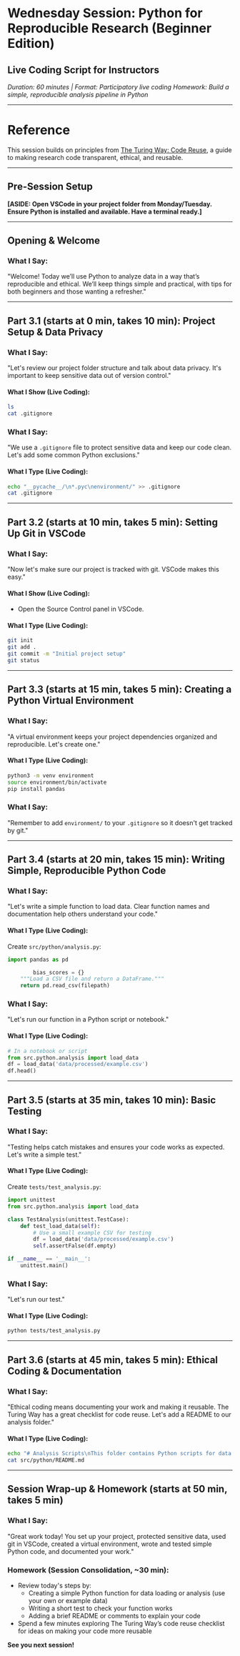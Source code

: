 

# Wednesday Session: Python for Reproducible Research (Beginner Edition)
## Live Coding Script for Instructors

*Duration: 60 minutes | Format: Participatory live coding*
*Homework: Build a simple, reproducible analysis pipeline in Python*

---

# Reference
This session builds on principles from [The Turing Way: Code Reuse](https://book.the-turing-way.org/reproducible-research/code-reuse), a guide to making research code transparent, ethical, and reusable.

---

## Pre-Session Setup

**[ASIDE: Open VSCode in your project folder from Monday/Tuesday. Ensure Python is installed and available. Have a terminal ready.]**

---

## Opening & Welcome

### What I Say:
"Welcome! Today we’ll use Python to analyze data in a way that’s reproducible and ethical. We’ll keep things simple and practical, with tips for both beginners and those wanting a refresher."

---

## Part 3.1 (starts at 0 min, takes 10 min): Project Setup & Data Privacy

### What I Say:
"Let's review our project folder structure and talk about data privacy. It's important to keep sensitive data out of version control."

#### What I Show (Live Coding):
```bash
ls
cat .gitignore
```

### What I Say:
"We use a `.gitignore` file to protect sensitive data and keep our code clean. Let's add some common Python exclusions."

#### What I Type (Live Coding):
```bash
echo "__pycache__/\n*.pyc\nenvironment/" >> .gitignore
cat .gitignore
```

---

## Part 3.2 (starts at 10 min, takes 5 min): Setting Up Git in VSCode

### What I Say:
"Now let's make sure our project is tracked with git. VSCode makes this easy."

#### What I Show (Live Coding):
- Open the Source Control panel in VSCode.

#### What I Type (Live Coding):
```bash
git init
git add .
git commit -m "Initial project setup"
git status
```

---

## Part 3.3 (starts at 15 min, takes 5 min): Creating a Python Virtual Environment

### What I Say:
"A virtual environment keeps your project dependencies organized and reproducible. Let's create one."

#### What I Type (Live Coding):
```bash
python3 -m venv environment
source environment/bin/activate
pip install pandas
```

### What I Say:
"Remember to add `environment/` to your `.gitignore` so it doesn't get tracked by git."

---

## Part 3.4 (starts at 20 min, takes 15 min): Writing Simple, Reproducible Python Code

### What I Say:
"Let's write a simple function to load data. Clear function names and documentation help others understand your code."

#### What I Type (Live Coding):
Create `src/python/analysis.py`:
```python
import pandas as pd

        bias_scores = {}
    """Load a CSV file and return a DataFrame."""
    return pd.read_csv(filepath)
```

### What I Say:
"Let's run our function in a Python script or notebook."

#### What I Type (Live Coding):
```python
# In a notebook or script
from src.python.analysis import load_data
df = load_data('data/processed/example.csv')
df.head()
```

---

## Part 3.5 (starts at 35 min, takes 10 min): Basic Testing

### What I Say:
"Testing helps catch mistakes and ensures your code works as expected. Let's write a simple test."

#### What I Type (Live Coding):
Create `tests/test_analysis.py`:
```python
import unittest
from src.python.analysis import load_data

class TestAnalysis(unittest.TestCase):
    def test_load_data(self):
        # Use a small example CSV for testing
        df = load_data('data/processed/example.csv')
        self.assertFalse(df.empty)

if __name__ == '__main__':
    unittest.main()
```

### What I Say:
"Let's run our test."

#### What I Type (Live Coding):
```bash
python tests/test_analysis.py
```

---

## Part 3.6 (starts at 45 min, takes 5 min): Ethical Coding & Documentation

### What I Say:
"Ethical coding means documenting your work and making it reusable. The Turing Way has a great checklist for code reuse. Let's add a README to our analysis folder."

#### What I Type (Live Coding):
```bash
echo "# Analysis Scripts\nThis folder contains Python scripts for data analysis. Each script is documented and tested." > src/python/README.md
cat src/python/README.md
```

---

## Session Wrap-up & Homework (starts at 50 min, takes 5 min)

### What I Say:
"Great work today! You set up your project, protected sensitive data, used git in VSCode, created a virtual environment, wrote and tested simple Python code, and documented your work."

### Homework (Session Consolidation, ~30 min):
- Review today's steps by:
    - Creating a simple Python function for data loading or analysis (use your own or example data)
    - Writing a short test to check your function works
    - Adding a brief README or comments to explain your code
- Spend a few minutes exploring The Turing Way’s code reuse checklist for ideas on making your code more reusable

**See you next session!**